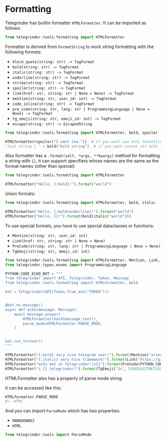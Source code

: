 # Formatting

Telegrinder has builtin formatter `HTMLFormatter`.
It can be imported as follows:

```python
from telegrinder.tools.formatting import HTMLFormatter
```

Formatter is derived from `FormatString` to work string formatting with the following formats:

* `block_quote(string: str) -> TagFormat`
* `bold(string: str) -> TagFormat`
* `italic(string: str) -> TagFormat`
* `underline(string: str) -> TagFormat`
* `strike(string: str) -> TagFormat`
* `spoiler(string: str) -> TagFormat`
* `link(href: str, string: str | None = None) -> TagFormat`
* `mention(string: str, user_id: int) -> TagFormat`
* `code_inline(string: str) -> TagFormat`
* `pre_code(string: str, lang: str | ProgrammingLanguage | None = None) -> TagFormat`
* `tg_emoji(string: str, emoji_id: int) -> TagFormat`
* `escape(string: str) -> EscapedString`

```python
from telegrinder.tools.formatting import HTMLFormatter, bold, spoiler

HTMLFormatter(spoiler("I want tea."))  # if you want use only formatting functions
"Just string | " + bold("bold string")  # if you want concat str with formatting functions or HTMLFormatter instance (there's no difference between right or left)
```
  
Also formatter has a `.format(self, *args, **kwargs)` method for formatting a string with `{}`, it can support specifiers whose names are the same as the format names (other than special):

```python
from telegrinder.tools.formatting import HTMLFormatter

HTMLFormatter("Hello, {:bold}!").format("world")
```

Union formats:

```python
from telegrinder.tools.formatting import HTMLFormatter, bold, italic

HTMLFormatter("Hello, {:bold+underline}!").format("world")
HTMLFormatter("Hello, {}!").format(bold(italic("world")))
```

To use special formats, you have to use special dataclasses or functions:
* `Mention(string: str, user_id: int)`
* `Link(href: str, string: str | None = None)`
* `PreCode(string: str, lang: str | ProgrammingLanguage | None = None)`
* `TgEmoji(string: str, emoji_id: int)`

```python
from telegrinder.tools.formatting import HTMLFormatter, Mention, Link, CodeBlock
from telegrinder.types.enums import ProgrammingLanguage

PYTHON_CODE_ECHO_BOT = """
from telegrinder import API, Telegrinder, Token, Message
from telegrinder.tools.formatting import HTMLFormatter, bold

bot = Telegrinder(API(Token.from_env("TOKEN")))


@bot.on.message()
async def echo(message: Message):
    await message.answer(
        HTMLFormatter(bold(message.text)),
        parse_mode=HTMLFormatter.PARSE_MODE,
    )


bot.run_forever()
"""

HTMLFormatter("{:bold} very nice telegram user!").format(Mention("arseny", 549019276))
HTMLFormatter("{:italic} very nice framework!").format(Link("https://github.com/timoniq/telegrinder", "telegrinder"))
HTMLFormatter("echo bot on telegrinder:\n{}").format(PreCode(PYTHON_CODE_ECHO_BOT, ProgrammingLanguage.PYTHON))
HTMLFormatter("i {} telegrinder!").format(TgEmoji("👍", 5368324170671202286))
```

HTMLFormatter also has a property of parse mode string.

It can be accessed like this:

```python
HTMLFormatter.PARSE_MODE
#> 'HTML'
```

And you can import `ParseMode` which has two properties:
* `MARKDOWNV2`
* `HTML`

```python
from telegrinder.tools import ParseMode
```
